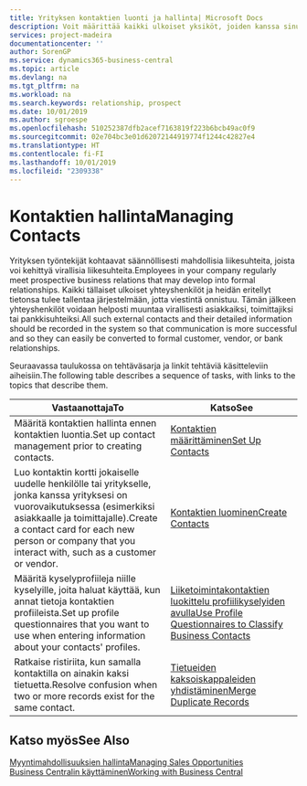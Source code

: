 ```yaml
---
title: Yrityksen kontaktien luonti ja hallinta| Microsoft Docs
description: Voit määrittää kaikki ulkoiset yksiköt, joiden kanssa sinulla on liikesuhde, kontakteiksi. Kyse voi olla esimerkiksi prospekteista, asiakkaista, toimittajista ja konsulteista.
services: project-madeira
documentationcenter: ''
author: SorenGP
ms.service: dynamics365-business-central
ms.topic: article
ms.devlang: na
ms.tgt_pltfrm: na
ms.workload: na
ms.search.keywords: relationship, prospect
ms.date: 10/01/2019
ms.author: sgroespe
ms.openlocfilehash: 510252387dfb2acef7163819f223b6bcb49ac0f9
ms.sourcegitcommit: 02e704bc3e01d62072144919774f1244c42827e4
ms.translationtype: HT
ms.contentlocale: fi-FI
ms.lasthandoff: 10/01/2019
ms.locfileid: "2309338"
---
```

# <a name="managing-contacts"></a><span data-ttu-id="2a09b-103">Kontaktien hallinta</span><span class="sxs-lookup"><span data-stu-id="2a09b-103">Managing Contacts</span></span>
<span data-ttu-id="2a09b-104">Yrityksen työntekijät kohtaavat säännöllisesti mahdollisia liikesuhteita, joista voi kehittyä virallisia liikesuhteita.</span><span class="sxs-lookup"><span data-stu-id="2a09b-104">Employees in your company regularly meet prospective business relations that may develop into formal relationships.</span></span> <span data-ttu-id="2a09b-105">Kaikki tällaiset ulkoiset yhteyshenkilöt ja heidän eritellyt tietonsa tulee tallentaa järjestelmään, jotta viestintä onnistuu. Tämän jälkeen yhteyshenkilöt voidaan helposti muuntaa virallisesti asiakkaiksi, toimittajiksi tai pankkisuhteiksi.</span><span class="sxs-lookup"><span data-stu-id="2a09b-105">All such external contacts and their detailed information should be recorded in the system so that communication is more successful and so they can easily be converted to formal customer, vendor, or bank relationships.</span></span>

<span data-ttu-id="2a09b-106">Seuraavassa taulukossa on tehtäväsarja ja linkit tehtäviä käsitteleviin aiheisiin.</span><span class="sxs-lookup"><span data-stu-id="2a09b-106">The following table describes a sequence of tasks, with links to the topics that describe them.</span></span>

| <span data-ttu-id="2a09b-107">Vastaanottaja</span><span class="sxs-lookup"><span data-stu-id="2a09b-107">To</span></span> | <span data-ttu-id="2a09b-108">Katso</span><span class="sxs-lookup"><span data-stu-id="2a09b-108">See</span></span> |
| --- | --- |
| <span data-ttu-id="2a09b-109">Määritä kontaktien hallinta ennen kontaktien luontia.</span><span class="sxs-lookup"><span data-stu-id="2a09b-109">Set up contact management prior to creating contacts.</span></span> |[<span data-ttu-id="2a09b-110">Kontaktien määrittäminen</span><span class="sxs-lookup"><span data-stu-id="2a09b-110">Set Up Contacts</span></span>](marketing-setup-contacts.md) |
| <span data-ttu-id="2a09b-111">Luo kontaktin kortti jokaiselle uudelle henkilölle tai yritykselle, jonka kanssa yrityksesi on vuorovaikutuksessa (esimerkiksi asiakkaalle ja toimittajalle).</span><span class="sxs-lookup"><span data-stu-id="2a09b-111">Create a contact card for each new person or company that you interact with, such as a customer or vendor.</span></span> |[<span data-ttu-id="2a09b-112">Kontaktien luominen</span><span class="sxs-lookup"><span data-stu-id="2a09b-112">Create Contacts</span></span>](marketing-create-contact-companies.md) |
|<span data-ttu-id="2a09b-113">Määritä kyselyprofiileja niille kyselyille, joita haluat käyttää, kun annat tietoja kontaktien profiileista.</span><span class="sxs-lookup"><span data-stu-id="2a09b-113">Set up profile questionnaires that you want to use when entering information about your contacts' profiles.</span></span>|[<span data-ttu-id="2a09b-114">Liiketoimintakontaktien luokittelu profiilikyselyiden avulla</span><span class="sxs-lookup"><span data-stu-id="2a09b-114">Use Profile Questionnaires to Classify Business Contacts</span></span>](marketing-create-contact-profile-questionnaire.md)|
|<span data-ttu-id="2a09b-115">Ratkaise ristiriita, kun samalla kontaktilla on ainakin kaksi tietuetta.</span><span class="sxs-lookup"><span data-stu-id="2a09b-115">Resolve confusion when two or more records exist for the same contact.</span></span>|[<span data-ttu-id="2a09b-116">Tietueiden kaksoiskappaleiden yhdistäminen</span><span class="sxs-lookup"><span data-stu-id="2a09b-116">Merge Duplicate Records</span></span>](sales-how-merge-duplicate-records.md)|

## <a name="see-also"></a><span data-ttu-id="2a09b-117">Katso myös</span><span class="sxs-lookup"><span data-stu-id="2a09b-117">See Also</span></span>
[<span data-ttu-id="2a09b-118">Myyntimahdollisuuksien hallinta</span><span class="sxs-lookup"><span data-stu-id="2a09b-118">Managing Sales Opportunities</span></span>](marketing-manage-sales-opportunities.md)  
[<span data-ttu-id="2a09b-119">Business Centralin käyttäminen</span><span class="sxs-lookup"><span data-stu-id="2a09b-119">Working with Business Central</span></span>](ui-work-product.md)  
